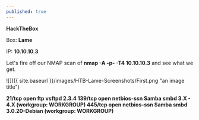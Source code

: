 ```yaml
---
published: true
---
```

**HackTheBox**

Box: **Lame**

IP: **10.10.10.3**

Let's fire off our NMAP scan of **nmap -A -p- -T4 10.10.10.3** and see what we get.

![]({{ site.baseurl }}/images/HTB-Lame-Screenshots/First.png "an image title")

**21/tcp   open  ftp         vsftpd 2.3.4
139/tcp  open  netbios-ssn Samba smbd 3.X - 4.X (workgroup: WORKGROUP)
445/tcp  open  netbios-ssn Samba smbd 3.0.20-Debian (workgroup: WORKGROUP)**